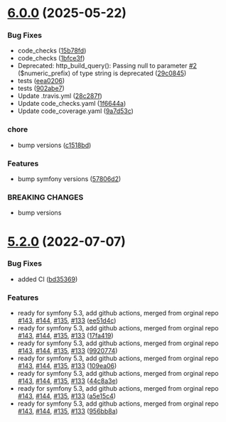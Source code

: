 # [6.0.0](https://github.com/netbull/MobileDetectBundle/compare/v5.2.0...v6.0.0) (2025-05-22)


### Bug Fixes

* code_checks ([15b78fd](https://github.com/netbull/MobileDetectBundle/commit/15b78fd3eacadb2a1a88f8431151c6c11e47b97e))
* code_checks ([1bfce3f](https://github.com/netbull/MobileDetectBundle/commit/1bfce3f333068d2cddf27f6292fb25db9b39bae7))
* Deprecated: http_build_query(): Passing null to parameter [#2](https://github.com/netbull/MobileDetectBundle/issues/2) ($numeric_prefix) of type string is deprecated ([29c0845](https://github.com/netbull/MobileDetectBundle/commit/29c0845db035855ad15462f98866f8323c2d4373))
* tests ([eea0206](https://github.com/netbull/MobileDetectBundle/commit/eea020659d72d55c5675a9320f41ebfb40340bc9))
* tests ([902abe7](https://github.com/netbull/MobileDetectBundle/commit/902abe7b0c7667af9ec81fec559d5b1a21458f60))
* Update .travis.yml ([28c287f](https://github.com/netbull/MobileDetectBundle/commit/28c287f96e8dc6985f247c4e324f21d7801362ec))
* Update code_checks.yaml ([1f6644a](https://github.com/netbull/MobileDetectBundle/commit/1f6644a862d437f141414e7de3950e1d971b4198))
* Update code_coverage.yaml ([9a7d53c](https://github.com/netbull/MobileDetectBundle/commit/9a7d53c122d330f0218448e931fb1acdfc945a76))


### chore

* bump versions ([c1518bd](https://github.com/netbull/MobileDetectBundle/commit/c1518bd5b741dbe687d24c41ffbccc1117fcf448))


### Features

* bump symfony versions ([57806d2](https://github.com/netbull/MobileDetectBundle/commit/57806d2e1cf7e9111ee69de28beb1544d3b33505))


### BREAKING CHANGES

* bump versions

# [5.2.0](https://github.com/netbull/MobileDetectBundle/compare/v5.1.5...v5.2.0) (2022-07-07)


### Bug Fixes

* added CI ([bd35369](https://github.com/netbull/MobileDetectBundle/commit/bd3536927e473a273b2dd8cba2f01bd2ae1dc59a))


### Features

* ready for symfony 5.3, add github actions, merged from orginal repo [#143](https://github.com/netbull/MobileDetectBundle/issues/143), [#144](https://github.com/netbull/MobileDetectBundle/issues/144), [#135](https://github.com/netbull/MobileDetectBundle/issues/135), [#133](https://github.com/netbull/MobileDetectBundle/issues/133) ([ee51d4c](https://github.com/netbull/MobileDetectBundle/commit/ee51d4c61c7aa344cd3f3c64b03a8bf07ca2a569))
* ready for symfony 5.3, add github actions, merged from orginal repo [#143](https://github.com/netbull/MobileDetectBundle/issues/143), [#144](https://github.com/netbull/MobileDetectBundle/issues/144), [#135](https://github.com/netbull/MobileDetectBundle/issues/135), [#133](https://github.com/netbull/MobileDetectBundle/issues/133) ([17fa419](https://github.com/netbull/MobileDetectBundle/commit/17fa419565db188008adff488e2cf4beaa6401ed))
* ready for symfony 5.3, add github actions, merged from orginal repo [#143](https://github.com/netbull/MobileDetectBundle/issues/143), [#144](https://github.com/netbull/MobileDetectBundle/issues/144), [#135](https://github.com/netbull/MobileDetectBundle/issues/135), [#133](https://github.com/netbull/MobileDetectBundle/issues/133) ([9920774](https://github.com/netbull/MobileDetectBundle/commit/992077482b93d4df900ac9a8fee48c32a9daff65))
* ready for symfony 5.3, add github actions, merged from orginal repo [#143](https://github.com/netbull/MobileDetectBundle/issues/143), [#144](https://github.com/netbull/MobileDetectBundle/issues/144), [#135](https://github.com/netbull/MobileDetectBundle/issues/135), [#133](https://github.com/netbull/MobileDetectBundle/issues/133) ([109ea06](https://github.com/netbull/MobileDetectBundle/commit/109ea06e554b7c619d1ca22f9498d1621579f1dd))
* ready for symfony 5.3, add github actions, merged from orginal repo [#143](https://github.com/netbull/MobileDetectBundle/issues/143), [#144](https://github.com/netbull/MobileDetectBundle/issues/144), [#135](https://github.com/netbull/MobileDetectBundle/issues/135), [#133](https://github.com/netbull/MobileDetectBundle/issues/133) ([44c8a3e](https://github.com/netbull/MobileDetectBundle/commit/44c8a3e37719ffbaabe9ed94ce9f660a2842ec3c))
* ready for symfony 5.3, add github actions, merged from orginal repo [#143](https://github.com/netbull/MobileDetectBundle/issues/143), [#144](https://github.com/netbull/MobileDetectBundle/issues/144), [#135](https://github.com/netbull/MobileDetectBundle/issues/135), [#133](https://github.com/netbull/MobileDetectBundle/issues/133) ([a5e15c4](https://github.com/netbull/MobileDetectBundle/commit/a5e15c42e99d4a0cfede4941b7e121201ec72645))
* ready for symfony 5.3, add github actions, merged from orginal repo [#143](https://github.com/netbull/MobileDetectBundle/issues/143), [#144](https://github.com/netbull/MobileDetectBundle/issues/144), [#135](https://github.com/netbull/MobileDetectBundle/issues/135), [#133](https://github.com/netbull/MobileDetectBundle/issues/133) ([956bb8a](https://github.com/netbull/MobileDetectBundle/commit/956bb8a22cff7f4881e7022141b85200641c1382))
